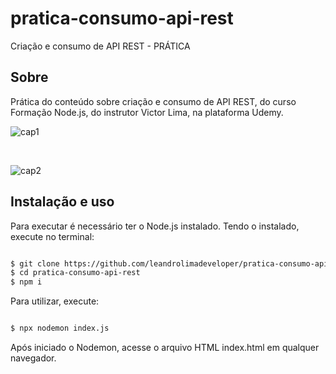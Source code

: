# pratica-consumo-api-rest
Criação e consumo de API REST - PRÁTICA

## Sobre
Prática do conteúdo sobre criação e consumo de API REST, do curso Formação Node.js, do instrutor Victor Lima, na plataforma Udemy.

![cap1](https://user-images.githubusercontent.com/76854209/149558633-05e2ee28-0a82-4618-ba96-821ebbde37d0.png)

<br>

![cap2](https://user-images.githubusercontent.com/76854209/149558666-6605d786-4dbe-40f8-9503-f570057565bc.png)

## Instalação e uso
Para executar é necessário ter o Node.js instalado. Tendo o instalado, execute no terminal: 


```bash

$ git clone https://github.com/leandrolimadeveloper/pratica-consumo-api-rest.git
$ cd pratica-consumo-api-rest
$ npm i

```

Para utilizar, execute:
```bash

$ npx nodemon index.js

```

Após iniciado o Nodemon, acesse o arquivo HTML index.html em qualquer navegador.

